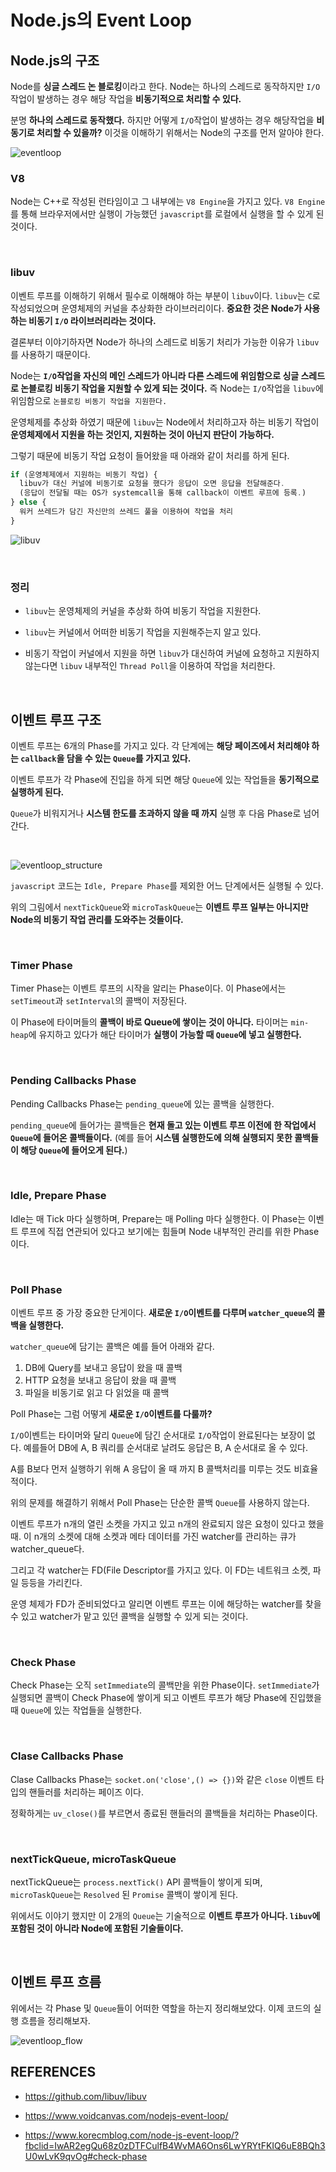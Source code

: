 # Node.js의 Event Loop

## Node.js의 구조

Node를 **싱글 스레드 논 블로킹**이라고 한다. Node는 하나의 스레드로 동작하지만 `I/O`작업이 발생하는 경우 해당 작업을 **비동기적으로 처리할 수 있다.**

분명 **하나의 스레드로 동작했다.** 하지만 어떻게 `I/O`작업이 발생하는 경우 해당작업을 **비동기로 처리할 수 있을까?** 이것을 이해하기 위해서는 Node의 구조를 먼저 알아야 한다.

![eventloop](https://user-images.githubusercontent.com/74294325/184080118-04c8793f-9c33-4cd5-81bf-381339b8533e.png)

### V8

Node는 C++로 작성된 런타임이고 그 내부에는 `V8 Engine`을 가지고 있다. `V8 Engine`를 통해 브라우저에서만 실행이 가능했던 `javascript`를 로컬에서 실행을 할 수 있게 된 것이다.

<br>

### libuv

이벤트 루프를 이해하기 위해서 필수로 이해해야 하는 부분이 `libuv`이다. `libuv`는 `C`로 작성되었으며 운영체제의 커널을 추상화한 라이브러리이다. **중요한 것은 Node가 사용하는 비동기 `I/O` 라이브러리라는 것이다.**

결론부터 이야기하자면 Node가 하나의 스레드로 비동기 처리가 가능한 이유가 `libuv`를 사용하기 때문이다.

Node는 **`I/O`작업을 자신의 메인 스레드가 아니라 다른 스레드에 위임함으로 싱글 스레드로 논블로킹 비동기 작업을 지원할 수 있게 되는 것이다.** 즉 Node는 `I/O`작업을 `libuv`에 위임함으로 `논블로킹 비동기 작업을 지원한다.`

운영체제를 추상화 하였기 때문에 `libuv`는 Node에서 처리하고자 하는 비동기 작업이 **운영체제에서 지원을 하는 것인지, 지원하는 것이 아닌지 판단이 가능하다.**

그렇기 때문에 비동기 작업 요청이 들어왔을 때 아래와 같이 처리를 하게 된다.

```ts
if (운영체제에서 지원하는 비동기 작업) {
  libuv가 대신 커널에 비동기로 요청을 했다가 응답이 오면 응답을 전달해준다.
  (응답이 전달될 때는 OS가 systemcall을 통해 callback이 이벤트 루프에 등록.)
} else {
  워커 쓰레드가 담긴 자신만의 쓰레드 풀을 이용하여 작업을 처리
}
```

![libuv](https://user-images.githubusercontent.com/74294325/184083014-1ad520d0-c4d3-45e6-92d6-1457a42ea081.png)

<br>

### 정리

- `libuv`는 운영체제의 커널을 추상화 하여 비동기 작업을 지원한다.

- `libuv`는 커널에서 어떠한 비동기 작업을 지원해주는지 알고 있다.

- 비동기 작업이 커널에서 지원을 하면 `libuv`가 대신하여 커널에 요청하고 지원하지 않는다면 `libuv` 내부적인 `Thread Poll`을 이용하여 작업을 처리한다.

<br>

## 이벤트 루프 **구조**

이벤트 루프는 6개의 Phase를 가지고 있다. 각 단계에는 **해당 페이즈에서 처리해야 하는 `callback`을 담을 수 있는 `Queue`를 가지고 있다.**

이벤트 루프가 각 Phase에 진입을 하게 되면 해당 `Queue`에 있는 작업들을 **동기적으로 실행하게 된다.**

`Queue`가 비워지거나 **시스템 한도를 초과하지 않을 때 까지** 실행 후 다음 Phase로 넘어간다.

<br>

![eventloop_structure](https://user-images.githubusercontent.com/74294325/184086962-4309c857-e11f-4763-bb56-93df7066d4e9.png)

`javascript` 코드는 `Idle, Prepare Phase`를 제외한 어느 단계에서든 실행될 수 있다.

위의 그림에서 `nextTickQueue`와 `microTaskQueue`는 **이벤트 루프 일부는 아니지만 Node의 비동기 작업 관리를 도와주는 것들이다.**

<br>

### Timer Phase

Timer Phase는 이벤트 루프의 시작을 알리는 Phase이다. 이 Phase에서는 `setTimeout`과 `setInterval`의 콜백이 저장된다.

이 Phase에 타이머들의 **콜백이 바로 Queue에 쌓이는 것이 아니다.** 타이머는 `min-heap`에 유지하고 있다가 해단 타이머가 **실행이 가능할 때 `Queue`에 넣고 실행한다.**

<br>

### Pending Callbacks Phase

Pending Callbacks Phase는 `pending_queue`에 있는 콜백을 실행한다.

`pending_queue`에 들어가는 콜백들은 **현재 돌고 있는 이벤트 루프 이전에 한 작업에서 `Queue`에 들어온 콜백들이다.** (예를 들어 **시스템 실행한도에 의해 실행되지 못한 콜백들이 해당 `Queue`에 들어오게 된다.**)

<br>

### Idle, Prepare Phase

Idle는 매 Tick 마다 실행하며, Prepare는 매 Polling 마다 실행한다. 이 Phase는 이벤트 루프에 직접 연관되어 있다고 보기에는 힘들며 Node 내부적인 관리를 위한 Phase이다.

<br>

### Poll Phase

이벤트 루프 중 가장 중요한 단게이다. **새로운 `I/O`이벤트를 다루며 `watcher_queue`의 콜백을 실행한다.**

`watcher_queue`에 담기는 콜백은 예를 들어 아래와 같다.

1. DB에 Query를 보내고 응답이 왔을 때 콜백
2. HTTP 요청을 보내고 응답이 왔을 때 콜백
3. 파일을 비동기로 읽고 다 읽었을 때 콜백

Poll Phase는 그럼 어떻게 **새로운 `I/O`이벤트를 다룰까?**

`I/O`이벤트는 타이머와 달리 `Queue`에 담긴 순서대로 `I/O`작업이 완료된다는 보장이 없다. 예를들어 DB에 A, B 쿼리를 순서대로 날려도 응답은 B, A 순서대로 올 수 있다.

A를 B보다 먼저 실행하기 위해 A 응답이 올 때 까지 B 콜백처리를 미루는 것도 비효율 적이다.

위의 문제를 해결하기 위해서 Poll Phase는 단순한 콜백 `Queue`를 사용하지 않는다.

이벤트 루프가 n개의 열린 소켓을 가지고 있고 n개의 완료되지 않은 요청이 있다고 했을 때. 이 n개의 소켓에 대해 소켓과 메타 데이터를 가진 watcher를 관리하는 큐가 watcher_queue다.

그리고 각 watcher는 FD(File Descriptor를 가지고 있다. 이 FD는 네트워크 소켓, 파일 등등을 가리킨다.

운영 체제가 FD가 준비되었다고 알리면 이벤트 루프는 이에 해당하는 watcher를 찾을 수 있고 watcher가 맡고 있던 콜백을 실행할 수 있게 되는 것이다.

<br>

### Check Phase

Check Phase는 오직 `setImmediate`의 콜백만을 위한 Phase이다. `setImmediate`가 실행되면 콜백이 Check Phase에 쌓이게 되고 이벤트 루프가 해당 Phase에 진입했을 때 `Queue`에 있는 작업들을 실행한다.

<br>

### Clase Callbacks Phase

Clase Callbacks Phase는 `socket.on('close',() => {})`와 같은 `close` 이벤트 타입의 핸들러를 처리하는 페이즈 이다.

정확하게는 `uv_close()`를 부르면서 종료된 핸들러의 콜백들을 처리하는 Phase이다.

<br>

### nextTickQueue, microTaskQueue

nextTickQueue는 `process.nextTick()` API 콜백들이 쌓이게 되며, `microTaskQueue`는 `Resolved` 된 `Promise` 콜백이 쌓이게 된다.

위에서도 이야기 했지만 이 2개의 `Queue`는 기술적으로 **이벤트 루프가 아니다. `libuv`에 포함된 것이 아니라 Node에 포함된 기술들이다.**

<br>

## 이벤트 루프 **흐름**

위에서는 각 Phase 및 `Queue`들이 어떠한 역할을 하는지 정리해보았다. 이제 코드의 실행 흐름을 정리해보자.

![eventloop_flow](https://user-images.githubusercontent.com/74294325/184094294-09bb72cd-b3a6-4c88-b217-177a9517460d.png)

## REFERENCES

- https://github.com/libuv/libuv

- https://www.voidcanvas.com/nodejs-event-loop/

- https://www.korecmblog.com/node-js-event-loop/?fbclid=IwAR2egQu68z0zDTFCulfB4WvMA6Ons6LwYRYtFKIQ6uE8BQh3U0wLvK9qvOg#check-phase
